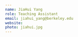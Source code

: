 ```yaml
---
name: JiaHui Yang
role: Teaching Assistant
email: jiahui_yang@berkeley.edu
website:
photo: jiahui.jpg
---
```

